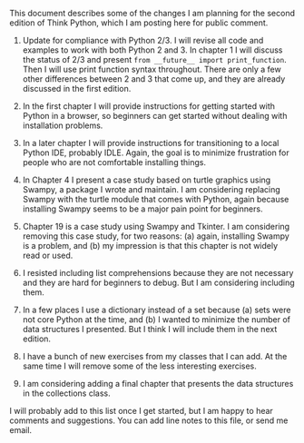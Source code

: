 This document describes some of the changes I am planning for the second edition of Think Python, which I am posting here for public comment.

1) Update for compliance with Python 2/3.  I will revise all code and examples to work with both Python 2 and 3.  In chapter 1 I will discuss the status of 2/3 and present ``from __future__ import print_function``.  Then I will use print function syntax throughout.  There are only a few other differences between 2 and 3 that come up, and they are already discussed in the first edition.

2) In the first chapter I will provide instructions for getting started with Python in a browser, so beginners can get started without dealing with installation problems.

3) In a later chapter I will provide instructions for transitioning to a local Python IDE, probably IDLE.  Again, the goal is to minimize frustration for people who are not comfortable installing things.

4) In Chapter 4 I present a case study based on turtle graphics using Swampy, a package I wrote and maintain.  I am considering replacing Swampy with the turtle module that comes with Python, again because installing Swampy seems to be a major pain point for beginners.

5) Chapter 19 is a case study using Swampy and Tkinter.  I am considering removing this case study, for two reasons: (a) again, installing Swampy is a problem, and (b) my impression is that this chapter is not widely read or used.

6) I resisted including list comprehensions because they are not necessary and they are hard for beginners to debug.  But I am considering including them.

7) In a few places I use a dictionary instead of a set because (a) sets were not core Python at the time, and (b) I wanted to minimize the number of data structures I presented.  But I think I will include them in the next edition.

8) I have a bunch of new exercises from my classes that I can add.  At the same time I will remove some of the less interesting exercises.

9) I am considering adding a final chapter that presents the data structures in the collections class.

I will probably add to this list once I get started, but I am happy to hear comments and suggestions.  You can add line notes to this file, or send me email.
